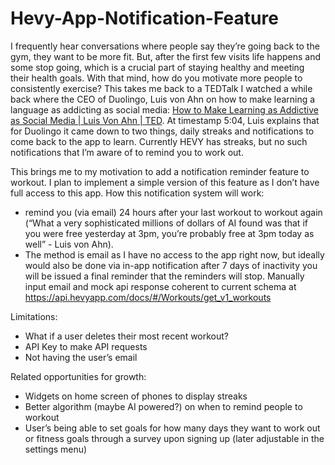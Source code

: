 # Hevy-App-Notification-Feature
I frequently hear conversations where people say they’re going back to the gym, they want to be more fit. But, after the first few visits life happens and some stop going, which is a crucial part of staying healthy and meeting their health goals. With that mind, how do you motivate more people to consistently exercise? This takes me back to a TEDTalk I watched a while back where the CEO of Duolingo, Luis von Ahn on how to make learning a language as addicting as social media: [How to Make Learning as Addictive as Social Media | Luis Von Ahn | TED](https://www.youtube.com/watch?v=P6FORpg0KVo&t=304s). At timestamp 5:04, Luis explains that for Duolingo it came down to two things, daily streaks and notifications to come back to the app to learn. Currently HEVY has streaks, but no such notifications that I’m aware of to remind you to work out.


This brings me to my motivation to add a notification reminder feature to workout. I plan to implement a simple version of this feature as I don’t have full access to this app. How this notification system will work:
-  remind you (via email) 24 hours after your last workout to workout again (“What a very sophisticated millions of dollars of AI found was that if you were free yesterday at 3pm, you’re probably free at 3pm today as well” - Luis von Ahn).
- The method is email as I have no access to the app right now, but ideally would also be done via in-app notification
after 7 days of inactivity you will be issued a final reminder that the reminders will stop.
Manually input email and mock api response coherent to current schema at https://api.hevyapp.com/docs/#/Workouts/get_v1_workouts   


Limitations:
- What if a user deletes their most recent workout?
- API Key to make API requests
- Not having the user’s email


Related opportunities for growth:
- Widgets on home screen of phones to display streaks
- Better algorithm (maybe AI powered?) on when to remind people to workout
- User’s being able to set goals for how many days they want to work out or fitness goals through a survey upon signing up (later adjustable in the settings menu)
